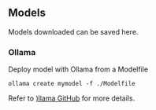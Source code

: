 ## Models

Models downloaded can be saved here.

### Ollama

Deploy model with Ollama from a Modelfile
```
ollama create mymodel -f ./Modelfile
```

Refer to [)llama GitHub]([text](https://github.com/ollama/ollama)) for more details.
